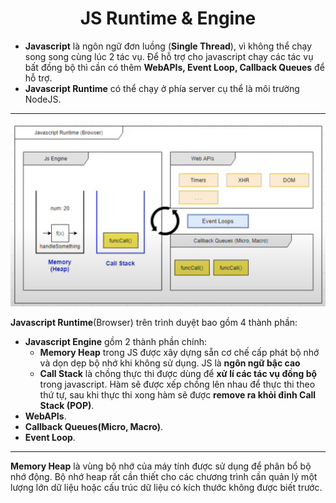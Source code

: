 # <div align="center">JS Runtime & Engine</div>

- **Javascript** là ngôn ngữ đơn luồng (**Single Thread**), vì không thể chạy song song cùng lúc 2 tác vụ. Để hỗ trợ cho javascript chạy các tác vụ bất đồng bộ thì cần có thêm **WebAPIs, Event Loop, Callback Queues** để hỗ trợ.
- **Javascript Runtime** có thể chạy ở phía server cụ thể là môi trường NodeJS.

---

!["JS Runtime & Engine"](./image.png)

**Javascript Runtime**(Browser) trên trình duyệt bao gồm 4 thành phần:

- **Javascript Engine** gồm 2 thành phần chính:
  - **Memory Heap** trong JS được xây dựng sẵn cơ chế cấp phát bộ nhớ và dọn dẹp bộ nhớ khi không sử dụng. JS là **ngôn ngữ bậc cao**
  - **Call Stack** là chồng thực thi được dùng để **xử lí các tác vụ đồng bộ** trong javascript. Hàm sẽ được xếp chồng lên nhau để thực thi theo thứ tự, sau khi thực thi xong hàm sẽ được **remove ra khỏi đỉnh Call Stack (POP)**. 
- **WebAPIs**.
- **Callback Queues(Micro, Macro)**.
- **Event Loop**.

---

**Memory Heap** là vùng bộ nhớ của máy tính được sử dụng để phân bổ bộ nhớ động. Bộ nhớ heap rất cần thiết cho các chương trình cần quản lý một lượng lớn dữ liệu hoặc cấu trúc dữ liệu có kích thước không được biết trước.

